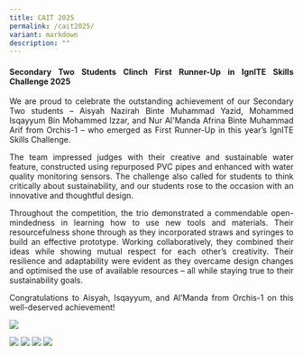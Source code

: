 ```yaml
---
title: CAIT 2025
permalink: /cait2025/
variant: markdown
description: ""
---
```

<div align="justify">
	
<h4>Secondary Two Students Clinch First Runner-Up in IgnITE Skills Challenge 2025</h4>
	
<p>We are proud to celebrate the outstanding achievement of our Secondary Two students – Aisyah Nazirah Binte Muhammad Yazid, Mohammed Isqayyum Bin Mohammed Izzar, and Nur Al'Manda Afrina Binte Muhammad Arif from Orchis-1 – who emerged as First Runner-Up in this year’s IgnITE Skills Challenge.</p>
	
<p>The team impressed judges with their creative and sustainable water feature, constructed using repurposed PVC pipes and enhanced with water quality monitoring sensors. The challenge also called for students to think critically about sustainability, and our students rose to the occasion with an innovative and thoughtful design.</p>
	
<p>Throughout the competition, the trio demonstrated a commendable open-mindedness in learning how to use new tools and materials. Their resourcefulness shone through as they incorporated straws and syringes to build an effective prototype. Working collaboratively, they combined their ideas while showing mutual respect for each other’s creativity. Their resilience and adaptability were evident as they overcame design changes and optimised the use of available resources – all while staying true to their sustainability goals.</p>
	
<p>Congratulations to Aisyah, Isqayyum, and Al’Manda from Orchis-1 on this well-deserved achievement!</p>
	
![](/images/Achievements/Future%20Ready%20Orchidian/ignite_2025.jpg)
	
<img src="/images/Achievements/Future%20Ready%20Orchidian/ignite_2025.jpg">
<img src="/images/Achievements/Future%20Ready%20Orchidian/ignite_2025_2.jpg">
<img src="/images/Achievements/Future%20Ready%20Orchidian/ignite_2025_3.jpg">
<img src="/images/Achievements/Future%20Ready%20Orchidian/ignite_2025_4.jpg">
	
</div>